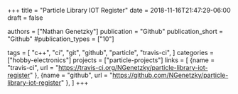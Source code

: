 +++
title = "Particle Library IOT Register"
date = 2018-11-16T21:47:29-06:00
draft = false

authors = ["Nathan Genetzky"]
publication = "Github"
publication_short = "Github"
#publication_types = ["10"]

tags = [
    "c++",
    "ci",
    "git",
    "github",
    "particle",
    "travis-ci",
]
categories = ["hobby-electronics"]
projects = ["particle-projects"]
links = [
    {name = "travis-ci", url = "https://travis-ci.org/NGenetzky/particle-library-iot-register" },
    {name = "github", url = "https://github.com/NGenetzky/particle-library-iot-register" },
]
+++
